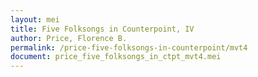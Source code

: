 ```yaml
---
layout: mei
title: Five Folksongs in Counterpoint, IV
author: Price, Florence B.
permalink: /price-five-folksongs-in-counterpoint/mvt4
document: price_five_folksongs_in_ctpt_mvt4.mei
---
```

